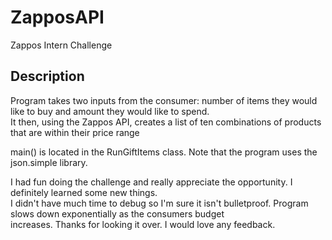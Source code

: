 ZapposAPI
=========

Zappos Intern Challenge

<h2>Description</h2>
Program takes two inputs from the consumer: number of items they would like to buy and amount they would like to spend.<br>
It then, using the Zappos API, creates a list of ten combinations of products that are within their price range<br>

main() is located in the RunGiftItems class. Note that the program uses the json.simple library.

I had fun doing the challenge and really appreciate the opportunity. I definitely learned some new things.<br>
I didn't have much time to debug so I'm sure it isn't bulletproof. Program slows down exponentially as the consumers budget<br>
increases. Thanks for looking it over. I would love any feedback. <br>
